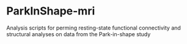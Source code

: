 # ParkInShape-mri
Analysis scripts for perming resting-state functional connectivity and structural analyses on data from the Park-in-shape study
